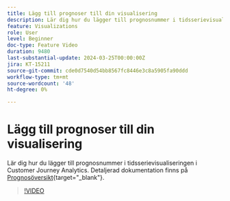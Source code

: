 ```yaml
---
title: Lägg till prognoser till din visualisering
description: Lär dig hur du lägger till prognosnummer i tidsserievisualiseringen i Customer Journey Analytics.
feature: Visualizations
role: User
level: Beginner
doc-type: Feature Video
duration: 9480
last-substantial-update: 2024-03-25T00:00:00Z
jira: KT-15211
source-git-commit: cde0d7540d54bb8567fc8446e3c8a5905fa90ddd
workflow-type: tm+mt
source-wordcount: '48'
ht-degree: 0%

---
```



# Lägg till prognoser till din visualisering

Lär dig hur du lägger till prognosnummer i tidsserievisualiseringen i Customer Journey Analytics. Detaljerad dokumentation finns på [Prognosöversikt](https://experienceleague.adobe.com/en/docs/analytics-platform/using/cja-workspace/forecasting/forecasting#){target="_blank"}.

>[!VIDEO](https://video.tv.adobe.com/v/3428021/?learn=on)
